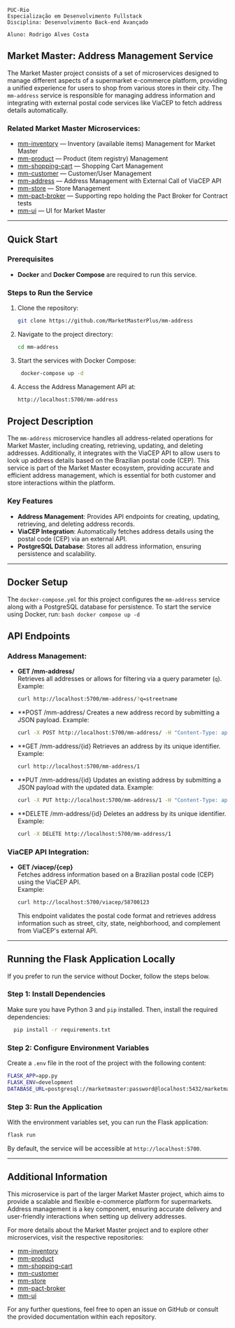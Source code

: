 ```
PUC-Rio
Especialização em Desenvolvimento Fullstack
Disciplina: Desenvolvimento Back-end Avançado

Aluno: Rodrigo Alves Costa
```

## Market Master: Address Management Service

The Market Master project consists of a set of microservices designed to manage different aspects of a supermarket e-commerce platform, providing a unified experience for users to shop from various stores in their city. The `mm-address` service is responsible for managing address information and integrating with external postal code services like ViaCEP to fetch address details automatically.

### Related Market Master Microservices:
- [mm-inventory](https://github.com/MarketMasterPlus/mm-inventory) — Inventory (available items) Management for Market Master
- [mm-product](https://github.com/MarketMasterPlus/mm-product) — Product (item registry) Management
- [mm-shopping-cart](https://github.com/MarketMasterPlus/mm-shopping-cart) — Shopping Cart Management
- [mm-customer](https://github.com/MarketMasterPlus/mm-customer) — Customer/User Management
- [mm-address](https://github.com/MarketMasterPlus/mm-address) — Address Management with External Call of ViaCEP API
- [mm-store](https://github.com/MarketMasterPlus/mm-store) — Store Management
- [mm-pact-broker](https://github.com/MarketMasterPlus/mm-pact-broker) — Supporting repo holding the Pact Broker for Contract tests
- [mm-ui](https://github.com/MarketMasterPlus/mm-ui) — UI for Market Master

---

## Quick Start

### Prerequisites
- **Docker** and **Docker Compose** are required to run this service.

### Steps to Run the Service
1. Clone the repository:  
   ```bash
   git clone https://github.com/MarketMasterPlus/mm-address
   ```
2. Navigate to the project directory:
   ```bash
   cd mm-address
   ```
3. Start the services with Docker Compose:

   ```bash
    docker-compose up -d
   ```
4. Access the Address Management API at:

    ```bash
    http://localhost:5700/mm-address
    ```

## Project Description

The `mm-address` microservice handles all address-related operations for Market Master, including creating, retrieving, updating, and deleting addresses. Additionally, it integrates with the ViaCEP API to allow users to look up address details based on the Brazilian postal code (CEP). This service is part of the Market Master ecosystem, providing accurate and efficient address management, which is essential for both customer and store interactions within the platform.

### Key Features
- **Address Management**: Provides API endpoints for creating, updating, retrieving, and deleting address records.
- **ViaCEP Integration**: Automatically fetches address details using the postal code (CEP) via an external API.
- **PostgreSQL Database**: Stores all address information, ensuring persistence and scalability.

---

## Docker Setup

The `docker-compose.yml` for this project configures the `mm-address` service along with a PostgreSQL database for persistence. To start the service using Docker, run:
    ```bash
      docker compose up -d
    ```

## API Endpoints

### Address Management:
- **GET /mm-address/**  
  Retrieves all addresses or allows for filtering via a query parameter (`q`).  
  Example:  
  ```bash
  curl http://localhost:5700/mm-address/?q=streetname
  ```
- **POST /mm-address/
  Creates a new address record by submitting a JSON payload.
  Example:
  ```bash
  curl -X POST http://localhost:5700/mm-address/ -H "Content-Type: application/json" -d '{"street": "Rua A", "city": "Patos", "state": "PB", "cep": "58700123"}'
  ```
- **GET /mm-address/{id}
  Retrieves an address by its unique identifier.
  Example:
  ```bash
  curl http://localhost:5700/mm-address/1
  ```
- **PUT /mm-address/{id}
  Updates an existing address by submitting a JSON payload with the updated data.
  Example:
  ```bash
  curl -X PUT http://localhost:5700/mm-address/1 -H "Content-Type: application/json" -d '{"city": "Patos Updated"}'
  ```
- **DELETE /mm-address/{id}
  Deletes an address by its unique identifier.
  Example:
  ```bash
  curl -X DELETE http://localhost:5700/mm-address/1
  ```
  
### ViaCEP API Integration:
- **GET /viacep/{cep}**  
  Fetches address information based on a Brazilian postal code (CEP) using the ViaCEP API.  
  Example:  
  ```bash
  curl http://localhost:5700/viacep/58700123
  ```
  
  This endpoint validates the postal code format and retrieves address information such as street, city, state, neighborhood, and complement from ViaCEP's external API.

---

## Running the Flask Application Locally

If you prefer to run the service without Docker, follow the steps below.

### Step 1: Install Dependencies

Make sure you have Python 3 and `pip` installed. Then, install the required dependencies:

  ```bash
    pip install -r requirements.txt
  ```

### Step 2: Configure Environment Variables

Create a `.env` file in the root of the project with the following content:


  ```bash
  FLASK_APP=app.py  
  FLASK_ENV=development  
  DATABASE_URL=postgresql://marketmaster:password@localhost:5432/marketmaster
  ```

### Step 3: Run the Application

With the environment variables set, you can run the Flask application:

  ```bash
  flask run
  ```

By default, the service will be accessible at `http://localhost:5700`.

---

## Additional Information

This microservice is part of the larger Market Master project, which aims to provide a scalable and flexible e-commerce platform for supermarkets. Address management is a key component, ensuring accurate delivery and user-friendly interactions when setting up delivery addresses.

For more details about the Market Master project and to explore other microservices, visit the respective repositories:

- [mm-inventory](https://github.com/MarketMasterPlus/mm-inventory)
- [mm-product](https://github.com/MarketMasterPlus/mm-product)
- [mm-shopping-cart](https://github.com/MarketMasterPlus/mm-shopping-cart)
- [mm-customer](https://github.com/MarketMasterPlus/mm-customer)
- [mm-store](https://github.com/MarketMasterPlus/mm-store)
- [mm-pact-broker](https://github.com/MarketMasterPlus/mm-pact-broker)
- [mm-ui](https://github.com/MarketMasterPlus/mm-ui)

For any further questions, feel free to open an issue on GitHub or consult the provided documentation within each repository.
